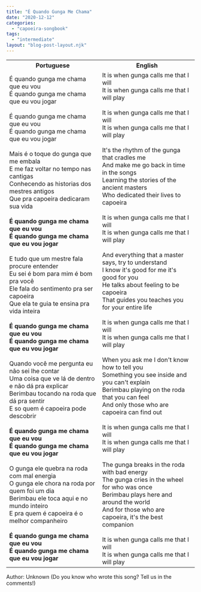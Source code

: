```yaml
---
title: "É Quando Gunga Me Chama"
date: "2020-12-12"
categories: 
  - "capoeira-songbook"
tags: 
  - "intermediate"
layout: "blog-post-layout.njk"
---
```


<table class="capoeira-table">
    <tr class="header-row">
        <th>Portuguese</th>
        <th>English</th>
    </tr>
    <tr>
        <td>É quando gunga me chama que eu vou<br>É quando gunga me chama que eu vou jogar<br><br>É quando gunga me chama que eu vou<br>É quando gunga me chama que eu vou jogar<br><br>Mais é o toque do gunga que me embala<br>E me faz voltar no tempo nas cantigas<br>Conhecendo as historias dos mestres antigos<br>Que pra capoeira dedicaram sua vida<br><br><strong>É quando gunga me chama que eu vou<br>É quando gunga me chama que eu vou jogar</strong><br><br>E tudo que um mestre fala procure entender<br>Eu sei é bom para mim é bom pra você<br>Ele fala do sentimento pra ser capoeira<br>Que ela te guia te ensina pra vida inteira<br><br><strong>É quando gunga me chama que eu vou<br>É quando gunga me chama que eu vou jogar</strong><br><br>Quando você me pergunta eu não sei lhe contar<br>Uma coisa que ve lá de dentro e não dá pra explicar<br>Berimbau tocando na roda que dá pra sentir<br>E so quem é capoeira pode descobrir<br><br><strong>É quando gunga me chama que eu vou<br>É quando gunga me chama que eu vou jogar</strong><br><br>O gunga ele quebra na roda com mal energia<br>O gunga ele chora na roda por quem foi um dia<br>Berimbau ele toca aqui e no mundo inteiro<br>E pra quem é capoeira é o melhor companheiro<br><br><strong>É quando gunga me chama que eu vou<br>É quando gunga me chama que eu vou jogar</strong></td>
        <td>It is when gunga calls me that I will<br>It is when gunga calls me that I will play<br><br>It is when gunga calls me that I will<br>It is when gunga calls me that I will play<br><br>It's the rhythm of the gunga that cradles me<br>And make me go back in time in the songs<br>Learning the stories of the ancient masters<br>Who dedicated their lives to capoeira<br><br>It is when gunga calls me that I will<br>It is when gunga calls me that I will play<br><br>And everything that a master says, try to understand<br>I know it's good for me it's good for you<br>He talks about feeling to be capoeira<br>That guides you teaches you for your entire life<br><br>It is when gunga calls me that I will<br>It is when gunga calls me that I will play<br><br>When you ask me I don't know how to tell you<br>Something you see inside and you can't explain<br>Berimbau playing on the roda that you can feel<br>And only those who are capoeira can find out<br><br>It is when gunga calls me that I will<br>It is when gunga calls me that I will play<br><br>The gunga breaks in the roda with bad energy<br>The gunga cries in the wheel for who was once<br>Berimbau plays here and around the world<br>And for those who are capoeira, it's the best companion<br><br>It is when gunga calls me that I will<br>It is when gunga calls me that I will play</td>
    </tr>
</table>

<figcaption>
Author: Unknown (Do you know who wrote this song? Tell us in the comments!)
</figcaption>
